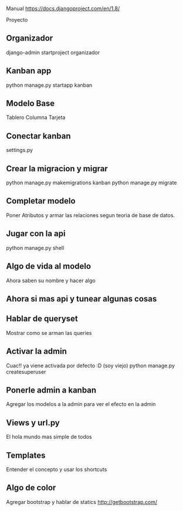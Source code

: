 
Manual
https://docs.djangoproject.com/en/1.8/

Proyecto

Organizador
-----------
django-admin startproject organizador

Kanban app
----------
python manage.py startapp kanban

Modelo Base
-----------

Tablero
Columna
Tarjeta

Conectar kanban
---------------
settings.py

Crear la migracion y migrar
---------------------------
python manage.py makemigrations kanban
python manage.py migrate

Completar modelo
----------------
Poner Atributos y armar las relaciones segun teoria de base de datos.

Jugar con la api
----------------
python manage.py shell

Algo de vida al modelo
----------------------
Ahora saben su nombre y hacer algo

Ahora si mas api y tunear algunas cosas
---------------------------------------

Hablar de queryset
------------------
Mostrar como se arman las queries

Activar la admin
----------------
Cuac!! ya viene activada por defecto :D (soy viejo)
python manage.py createsuperuser

Ponerle admin a kanban
----------------------
Agregar los modelos a la admin para ver el efecto en la admin

Views y url.py
--------------
El hola mundo mas simple de todos

Templates
---------
Entender el concepto y usar los shortcuts

Algo de color
-------------
Agregar bootstrap y hablar de statics
http://getbootstrap.com/


